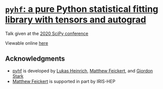 # [`pyhf`: a pure Python statistical fitting library with tensors and autograd](https://matthewfeickert.github.io/talk-SciPy-2020/index.html)

Talk given at the [2020 SciPy conference](https://www.scipy2020.scipy.org/)

Viewable online [here](https://matthewfeickert.github.io/talk-SciPy-2020/index.html?p=talk.md)

## Acknowledgments

- [pyhf](https://github.com/diana-hep/pyhf) is developed by [Lukas Heinrich](https://github.com/lukasheinrich), [Matthew Feickert](http://www.matthewfeickert.com/), and [Giordon Stark](https://github.com/kratsg)
- [Matthew Feickert](http://www.matthewfeickert.com/) is supported in part by IRIS-HEP
